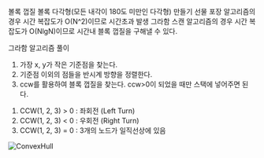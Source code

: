 볼록 껍질
볼록 다각형(모든 내각이 180도 미만인 다각형) 만들기
선물 포장 알고리즘의 경우 시간 복잡도가 O(N^2)이므로 시간초과 발생
그라함 스캔 알고리즘의 경우 시간 복잡도가 O(NlgN)이므로 시간내 블록 껍질을 구해낼 수 있다.

그라함 알고리즘 풀이
1. 가장 x, y가 작은 기준점을 찾는다.
2. 기준점 이외의 점들을 반시계 방향을 정렬한다.
3. ccw를 활용하여 블록 껍질을 찾는다.
ccw>0이 되었을 때만 스택에 넣어주면 된다.
1) CCW(1, 2, 3) > 0 : 좌회전 (Left Turn)
2) CCW(1, 2, 3) < 0 : 우회전 (Right Turn)
3) CCW(1, 2, 3) = 0 : 3개의 노드가 일직선상에 있음


![ConvexHull](https://user-images.githubusercontent.com/69779719/144611860-b4920428-c990-42ad-80be-a6613df05592.png)
